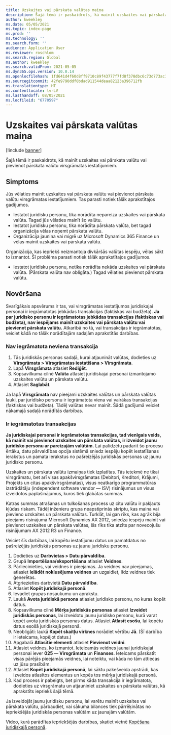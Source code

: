```yaml
---
title: Uzskaites vai pārskata valūtas maiņa
description: Šajā tēmā ir paskaidrots, kā mainīt uzskaites vai pārskata valūtu vai pievienot pārskata valūtu virsgrāmatas iestatījumiem.
author: kweekley
ms.date: 05/05/2021
ms.topic: index-page
ms.prod: ''
ms.technology: ''
ms.search.form: ''
audience: Application User
ms.reviewer: roschlom
ms.search.region: Global
ms.author: kweekley
ms.search.validFrom: 2021-05-05
ms.dyn365.ops.version: 10.0.14
ms.openlocfilehash: 1fd641d4f60d8ff9710c89f43777f7fd8f378dbc6c73d773ac103f9d9f68e60e
ms.sourcegitcommit: 42fe9790ddf0bdad911544deaa82123a396712fb
ms.translationtype: HT
ms.contentlocale: lv-LV
ms.lasthandoff: 08/05/2021
ms.locfileid: "6770597"
---
```

# <a name="change-the-accounting-or-reporting-currency"></a>Uzskaites vai pārskata valūtas maiņa

[!include [banner](../includes/banner.md)]

Šajā tēmā ir paskaidrots, kā mainīt uzskaites vai pārskata valūtu vai pievienot pārskata valūtu virsgrāmatas iestatījumiem.

## <a name="symptom"></a>Simptoms

Jūs vēlaties mainīt uzskaites vai pārskata valūtu vai pievienot pārskata valūtu virsgrāmatas iestatījumiem. Tas parasti notiek tālāk aprakstītajos gadījumos.

- Iestatot juridisku personu, tika norādīta nepareiza uzskaites vai pārskata valūta. Tagad jūs vēlaties mainīt šo valūtu.
- Iestatot juridisku personu, tika norādīta pārskata valūta, bet tagad organizācija vēlas noņemt pārskata valūtu.
- Organizācija jaunina vai migrē uz Microsoft Dynamics 365 Finance un vēlas mainīt uzskaites vai pārskata valūtu.

Organizācija, kas iepriekš neizmantoja divkāršās valūtas iespēju, vēlas sākt to izmantot. Šī problēma parasti notiek tālāk aprakstītajos gadījumos.

- Iestatot juridisku personu, netika norādīta nekāda uzskaites vai pārskata valūta. (Pārskata valūta nav obligāta.) Tagad vēlaties pievienot pārskata valūtu.

## <a name="resolution"></a>Novēršana

Svarīgākais apsvērums ir tas, vai virsgrāmatas iestatījumos juridiskajai personai ir iegrāmatotas jebkādas transakcijas (faktiskas vai budžeta). **Ja par juridisko personu ir iegrāmatotas jebkādas transakcijas (faktiskas vai budžeta), nav iespējams mainīt uzskaites vai pārskata valūtu vai pievienot pārskata valūtu.** Atkarībā no tā, vai transakcijas ir iegrāmatotas, veiciet kādā no tālāk norādītajām sadaļām aprakstītās darbības.

### <a name="no-transactions-have-been-posted"></a>Nav iegrāmatota neviena transakcija

1. Tās juridiskās personas sadaļā, kurai atjaunināt valūtas, dodieties uz **Virsgrāmata \> Virsgrāmatas iestatīšana \> Virsgrāmata**.
2. Lapā **Virsgrāmata** atlasiet **Rediģēt**.
3. Kopsavilkuma cilnē **Valūta** atlasiet juridiskajai personai izmantojamo uzskaites valūtu un pārskata valūtu.
4. Atlasiet **Saglabāt**.

Ja lapā **Virsgrāmata** nav pieejami uzskaites valūtas un pārskata valūtas lauki, par juridisko personu ir iegrāmatota viena vai vairākas transakcijas (faktiskas vai budžeta). Tādēļ valūtas nevar mainīt. Šādā gadījumā veiciet nākamajā sadaļā norādītās darbības.

### <a name="transactions-have-been-posted"></a>Ir iegrāmatotas transakcijas

**Ja juridiskajai personai ir iegrāmatotas transakcijas, tad vienīgais veids, kā mainīt vai pievienot uzskaites un pārskata valūtas, ir izveidot jaunu juridisko personu ar pareizajām valūtām.** Lai palīdzētu padarīt šo procesu ērtāku, datu pārvaldības opcija sistēmā sniedz iespēju kopēt iestatīšanas ierakstus un pamata ierakstus no pašreizējās juridiskās personas uz jaunu juridisko personu.

Uzskaites un pārskata valūtu izmaiņas tiek izplatītas. Tās ietekmē ne tikai virsgrāmatu, bet arī visas apakšvirsgrāmatas (Debitori, Kreditori, Krājumi, Projekts un citas apakšvirsgrāmatas), visus neatkarīgo programmatūras izstrādātāju (independent software vendor — ISV) risinājumus un visus izveidotos paplašinājumus, kuros tiek glabātas summas.

Katras summas atrašanas un tulkošanas process uz citu valūtu ir pakļauts kļūdas riskam. Tādēļ inženieru grupa neapstiprinās skriptu, kas maina vai pievieno uzskaites un pārskata valūtas. Turklāt, lai gan rīks, kas agrāk bija pieejams risinājumā Microsoft Dynamics AX 2012, sniedza iespēju mainīt vai pievienot uzskaites un pārskata valūtas, šis rīks tika atzīts par novecojušu risinājumam AX 2012 R3 un Finance.

Veiciet šīs darbības, lai kopētu iestatījumu datus un pamatdatus no pašreizējās juridiskās personas uz jaunu juridisku personu.

1. Dodieties uz **Darbvietas \> Datu pārvaldība**.
2. Grupā **Importēšana/eksportēšana** atlasiet **Veidnes**.
3. Pārliecinieties, vai veidnes ir pieejamas. Ja veidnes nav pieejamas, atlasiet **Ielādēt noklusējuma veidnes** un uzgaidiet, līdz veidnes tiek ģenerētas.
4. Atgriezieties darbvietā **Datu pārvaldība**.
5. Atlasiet **Kopēt juridiskajā personā**.
6. Ievadiet grupas nosaukumu un aprakstu.
7. Laukā **Avota juridiskā persona** atlasiet juridisko personu, no kuras kopēt datus.
8. Kopsavilkuma cilnē **Mērķa juridiskās personas** atlasiet **Izveidot juridiskās personas**, lai izveidotu jaunu juridisko personu, kurā varat kopēt avota juridiskās personas datus. Atlasiet **Atlasīt esošu**, lai kopētu datus esošā juridiskajā personā.
9. Neobligāti: laukā **Kopēt skaitļu virknes** norādiet vērtību **Jā**. (Šī darbība ir ieteicama, kopējot datus.)
10. Apgabalā **Atlasītie elementi** atlasiet **Pievienot veidni**.
11. Atlasiet veidnes, ko izmantot. Ieteicamās veidnes jaunai juridiskajai personai iever **025 — Virsgrāmata** un **Finanses**. Ieteicams pārskatīt visas pārējās pieejamās veidnes, lai noteiktu, vai kāda no tām attiecas uz jūsu prasībām.
12. Atlasiet **Kopēt juridiskajā personā**, lai sāktu pakešveida apstrādi, kas izveidos atlasītos elementus un kopēs tos mērķa juridiskajā personā.
13. Kad process ir pabeigts, bet pirms kāda transakcija ir iegrāmatota, dodieties uz virsgrāmatu un atjauniniet uzskaites un pārskata valūtas, kā aprakstīts iepriekš šajā tēmā.

Ja izveidojāt jaunu juridisku personu, lai varētu mainīt uzskaites vai pārskata valūtu, pārbaudiet, vai sākuma bilances tiek pārrēķinātas no iepriekšējās juridiskās personas valūtām uz jaunajām valūtām.

Video, kurā parādītas iepriekšējās darbības, skatiet vietnē [Kopēšana juridiskajā personā](https://community.dynamics.com/365/b/techtalks/posts/copy-into-legal-entity-october-24-2017).

